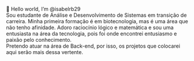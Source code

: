 👋 Hello world, I’m @isabelrb29
<br />Sou estudante de Análise e Desenvolvimento de Sistemas em transição de carreira. Minha primeira formação é em biotecnologia, mas é uma área que não tenho afinidade.
Adoro raciocínio lógico e matemática e sou uma entusiasta na área da tecnologia, pois foi onde encontrei entusiasmo e paixão pelo conhecimento.
<br /> Pretendo atuar na área de Back-end, por isso, os projetos que colocarei aqui serão mais dessa vertente. 


<!---
isabelrb29/isabelrb29 is a ✨ special ✨ repository because its `README.md` (this file) appears on your GitHub profile.
You can click the Preview link to take a look at your changes.
--->
